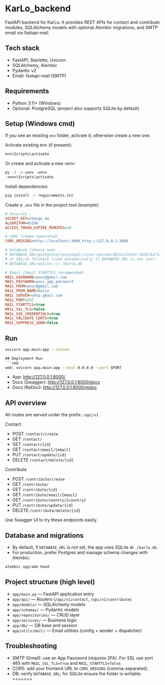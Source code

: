 # KarLo_backend

FastAPI backend for KarLo. It provides REST APIs for contact and contribute modules, SQLAlchemy models with optional Alembic migrations, and SMTP email via fastapi-mail.

## Tech stack
- FastAPI, Starlette, Uvicorn
- SQLAlchemy, Alembic
- Pydantic v2
- Email: fastapi-mail (SMTP)

## Requirements
- Python 3.11+ (Windows)
- Optional: PostgreSQL (project also supports SQLite by default)

## Setup (Windows cmd)
If you see an existing `env` folder, activate it; otherwise create a new one.

Activate existing env (if present):
```cmd
env\Scripts\activate
```

Or create and activate a new venv:
```cmd
py -3 -m venv .venv
.venv\Scripts\activate
```

Install dependencies:
```cmd
pip install -r requirements.txt
```

Create a `.env` file in the project root (example):
```ini
# Security
SECRET_KEY=change_me
ALGORITHM=HS256
ACCESS_TOKEN_EXPIRE_MINUTES=30

# CORS (comma-separated)
CORS_ORIGINS=http://localhost:3000,http://127.0.0.1:3000

# Database (choose one)
# DATABASE_URL=postgresql+psycopg2://user:password@localhost:5432/karlo
# or SQLite fallback (used automatically if DATABASE_URL is not set):
# DATABASE_URL=sqlite:///./karlo.db

# Email (Gmail STARTTLS recommended)
MAIL_USERNAME=your@gmail.com
MAIL_PASSWORD=your_app_password
MAIL_FROM=your@gmail.com
MAIL_FROM_NAME=KarLo
MAIL_SERVER=smtp.gmail.com
MAIL_PORT=587
MAIL_STARTTLS=true
MAIL_SSL_TLS=false
MAIL_USE_CREDENTIALS=true
MAIL_VALIDATE_CERTS=true
MAIL_SUPPRESS_SEND=false
```

## Run
```cmd
uvicorn app.main:app --reload

## Deployment Run
```cmd
web: uvicorn app.main:app --host 0.0.0.0 --port $PORT
```

- App: http://127.0.0.1:8000/
- Docs (Swagger): http://127.0.0.1:8000/docs
- Docs (ReDoc): http://127.0.0.1:8000/redoc

## API overview
All routes are served under the prefix: `/api/v1`

Contact
- POST `/contact/create`
- GET `/contact/`
- GET `/contact/{id}`
- GET `/contact/email/{email}`
- PUT `/contact/update/{id}`
- DELETE `/contact/delete/{id}`

Contribute
- POST `/contribute/create`
- GET `/contribute/`
- GET `/contribute/{id}`
- GET `/contribute/email/{email}`
- GET `/contribute/country/{country}`
- PUT `/contribute/update/{id}`
- DELETE `/contribute/delete/{id}`

Use Swagger UI to try these endpoints easily.

## Database and migrations
- By default, if `DATABASE_URL` is not set, the app uses SQLite at `./karlo.db`.
- For production, prefer Postgres and manage schema changes with Alembic:
```cmd
alembic upgrade head
```

## Project structure (high level)
- `app/main.py` — FastAPI application entry
- `app/api/` — Routers (`/api/v1/contact`, `/api/v1/contribute`)
- `app/models/` — SQLAlchemy models
- `app/schemas/` — Pydantic models
- `app/repositories/` — CRUD layer
- `app/services/` — Business logic
- `app/db/` — DB base and session
- `app/utils/mail/` — Email utilities (config + sender + dispatcher)

## Troubleshooting
- SMTP (Gmail): use an App Password (requires 2FA). For SSL use port 465 with `MAIL_SSL_TLS=true` and `MAIL_STARTTLS=false`.
- CORS: add your frontend URL to `CORS_ORIGINS` (comma-separated).
- DB: verify `DATABASE_URL`; for SQLite ensure the folder is writable.
=======
